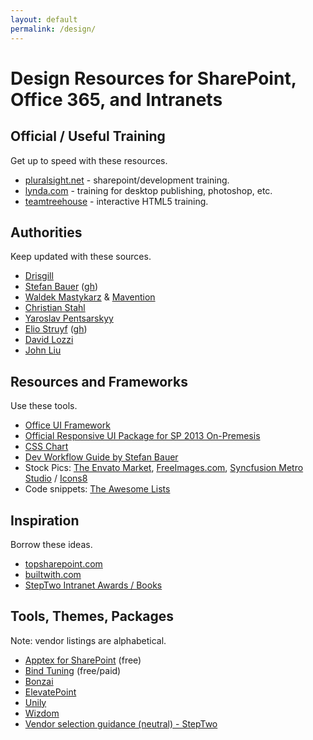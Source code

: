```yaml
---
layout: default
permalink: /design/
---
```

# Design Resources for SharePoint, Office 365, and Intranets

## Official / Useful Training

Get up to speed with these resources.

*   [pluralsight.net](http://pluralsight.net) - sharepoint/development training.
*   [lynda.com](http://lynda.com) - training for desktop publishing, photoshop, etc.
*   [teamtreehouse](http://teamtreehouse.com) - interactive HTML5 training.

## Authorities

Keep updated with these sources.

*   [Drisgill](http://blog.drisgill.com) 
*   [Stefan Bauer](http://n8d.at) ([gh](https://github.com/StfBauer?tab=repositories))
*   [Waldek Mastykarz](http://blog.mastykarz.nl) & [Mavention](http://www.mavention.com/blog)
*   [Christian Stahl](http://chrisstahl.wordpress.com)
*   [Yaroslav Pentsarskyy](http://www.sharemuch.com)
*   [Elio Struyf](http://www.eliostruyf.com/) ([gh](https://github.com/estruyf))
*   [David Lozzi](https://davidlozzi.com/)
*   [John Liu](http://johnliu.net)

## Resources and Frameworks

Use these tools.

*   [Office UI Framework](https://blogs.office.com/2015/08/31/introducing-office-ui-fabric-your-key-to-designing-add-ins-for-office/)
*   [Official Responsive UI Package for SP 2013 On-Premesis](https://dev.office.com/blogs/announcing-responsive-ui-package-for-sharepoint-on-premises-2013-2016)
*   [CSS Chart](http://sharepointexperience.com/csschart/csschart.html)
*   [Dev Workflow Guide by Stefan Bauer](http://www.n8d.at/blog/how-i-develop-in-sharepoint-and-office-365-now/)
*   Stock Pics: [The Envato Market](https://market.envato.com/), [FreeImages.com](http://freeimages.com), [Syncfusion Metro Studio](https://www.syncfusion.com/downloads/metrostudio) / [Icons8](https://icons8.com/)
*   Code snippets: [The Awesome Lists](https://github.com/sindresorhus/awesome)

## Inspiration

Borrow these ideas.

*   [topsharepoint.com](http://www.topsharepoint.com/)
*   [builtwith.com](http://builtwith.com/)
*   [StepTwo Intranet Awards / Books](http://www.steptwo.com.au/)


## Tools, Themes, Packages

Note: vendor listings are alphabetical.

*   [Apptex for SharePoint](http://spapptex.com/) (free)
*   [Bind Tuning](http://bindtuning.com) (free/paid)
*   [Bonzai](http://bonzai-intranet.com/)
*   [ElevatePoint](http://elevatepoint.com/)
*   [Unily](https://www.unily.com/)
*   [Wizdom](http://www.wizdom-intranet.com/)
*   [Vendor selection guidance (neutral) - StepTwo](http://www.steptwo.com.au/papers/out-of-the-box-intranet-solution/)